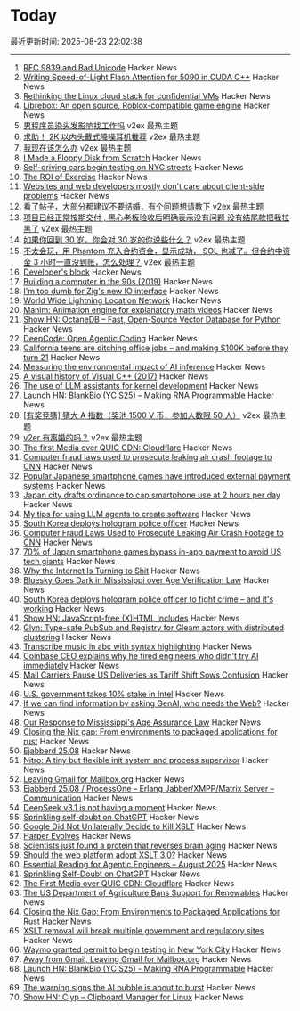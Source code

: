 # Today

最近更新时间: 2025-08-23 22:02:38

--- 
1. [RFC 9839 and Bad Unicode](https://www.tbray.org/ongoing/When/202x/2025/08/14/RFC9839) Hacker News
2. [Writing Speed-of-Light Flash Attention for 5090 in CUDA C++](https://gau-nernst.github.io/fa-5090/) Hacker News
3. [Rethinking the Linux cloud stack for confidential VMs](https://lwn.net/Articles/1030818/) Hacker News
4. [Librebox: An open source, Roblox-compatible game engine](https://github.com/librebox-devs/librebox-demo) Hacker News
5. [男程序员染头发影响找工作吗](https://www.v2ex.com/t/1154414) v2ex 最热主题
6. [求助！ 2K 以内头戴式降噪耳机推荐](https://www.v2ex.com/t/1154409) v2ex 最热主题
7. [我现在该怎么办](https://www.v2ex.com/t/1154377) v2ex 最热主题
8. [I Made a Floppy Disk from Scratch](https://kottke.org/25/08/i-made-a-floppy-disk-from-scratch) Hacker News
9. [Self-driving cars begin testing on NYC streets](https://www.amny.com/nyc-transit/self-driving-cars-nyc-first-permit-waymo/) Hacker News
10. [The ROI of Exercise](https://herman.bearblog.dev/exercise/) Hacker News
11. [Websites and web developers mostly don't care about client-side problems](https://utcc.utoronto.ca/~cks/space/blog/web/WebsitesDontCareAboutClients) Hacker News
12. [看了帖子，大部分都建议不要结婚，有个问题想请教下](https://www.v2ex.com/t/1154401) v2ex 最热主题
13. [项目已经正常按期交付 , 黑心老板验收后明确表示没有问题 没有结尾款把我拉黑了](https://www.v2ex.com/t/1154383) v2ex 最热主题
14. [如果你回到 30 岁，你会对 30 岁的你说些什么？](https://www.v2ex.com/t/1154374) v2ex 最热主题
15. [不太会玩，用 Phantom 充入合约资金，显示成功， SOL 也减了。但合约中资金 3 小时一直没到账，怎么处理？](https://www.v2ex.com/t/1154367) v2ex 最热主题
16. [Developer's block](https://underlap.org/developers-block/) Hacker News
17. [Building a computer in the 90s (2019)](https://dfarq.homeip.net/building-a-computer-in-the-90s/) Hacker News
18. [I'm too dumb for Zig's new IO interface](https://www.openmymind.net/Im-Too-Dumb-For-Zigs-New-IO-Interface/) Hacker News
19. [World Wide Lightning Location Network](https://wwlln.net/) Hacker News
20. [Manim: Animation engine for explanatory math videos](https://github.com/3b1b/manim) Hacker News
21. [Show HN: OctaneDB – Fast, Open-Source Vector Database for Python](https://github.com/RijinRaju/octanedb) Hacker News
22. [DeepCode: Open Agentic Coding](https://github.com/HKUDS/DeepCode) Hacker News
23. [California teens are ditching office jobs – and making $100K before they turn 21](https://www.sfgate.com/bayarea/article/young-adults-changing-career-paths-ai-20824566.php) Hacker News
24. [Measuring the environmental impact of AI inference](https://arstechnica.com/ai/2025/08/google-says-it-dropped-the-energy-cost-of-ai-queries-by-33x-in-one-year/) Hacker News
25. [A visual history of Visual C++ (2017)](http://www.malsmith.net/blog/visual-c-visual-history/) Hacker News
26. [The use of LLM assistants for kernel development](https://lwn.net/Articles/1032612/) Hacker News
27. [Launch HN: BlankBio (YC S25) – Making RNA Programmable](https://news.ycombinator.com/item?id=44986809) Hacker News
28. [[有奖竞猜] 猜大 A 指数（奖池 1500 V 币，参加人数限 50 人）](https://www.v2ex.com/t/1154385) v2ex 最热主题
29. [v2er 有离婚的吗？](https://www.v2ex.com/t/1154381) v2ex 最热主题
30. [The first Media over QUIC CDN: Cloudflare](https://moq.dev/blog/first-cdn/) Hacker News
31. [Computer fraud laws used to prosecute leaking air crash footage to CNN](https://www.techdirt.com/2025/08/22/investigators-used-terrible-computer-fraud-laws-to-ensure-people-were-punished-for-leaking-air-crash-footage-to-cnn/) Hacker News
32. [Popular Japanese smartphone games have introduced external payment systems](https://english.kyodonews.net/articles/-/59689) Hacker News
33. [Japan city drafts ordinance to cap smartphone use at 2 hours per day](https://english.kyodonews.net/articles/-/59582) Hacker News
34. [My tips for using LLM agents to create software](https://efitz-thoughts.blogspot.com/2025/08/my-experience-creating-software-with_22.html) Hacker News
35. [South Korea deploys hologram police officer](https://www.scmp.com/week-asia/lifestyle-culture/article/3322654/south-korea-deploys-hologram-police-officer-fight-crime-and-its-working) Hacker News
36. [Computer Fraud Laws Used to Prosecute Leaking Air Crash Footage to CNN](https://www.techdirt.com/2025/08/22/investigators-used-terrible-computer-fraud-laws-to-ensure-people-were-punished-for-leaking-air-crash-footage-to-cnn/) Hacker News
37. [70% of Japan smartphone games bypass in-app payment to avoid US tech giants](https://english.kyodonews.net/articles/-/59689) Hacker News
38. [Why the Internet Is Turning to Shit](https://www.currentaffairs.org/news/why-the-internet-is-turning-to-shit) Hacker News
39. [Bluesky Goes Dark in Mississippi over Age Verification Law](https://www.wired.com/story/bluesky-goes-dark-in-mississippi-age-verification/) Hacker News
40. [South Korea deploys hologram police officer to fight crime – and it's working](https://www.scmp.com/week-asia/lifestyle-culture/article/3322654/south-korea-deploys-hologram-police-officer-fight-crime-and-its-working) Hacker News
41. [Show HN: JavaScript-free (X)HTML Includes](https://github.com/Evidlo/xsl-website) Hacker News
42. [Glyn: Type-safe PubSub and Registry for Gleam actors with distributed clustering](https://github.com/mbuhot/glyn) Hacker News
43. [Transcribe music in abc with syntax highlighting](https://fugue-state.io/app?project=24024aab-22f1-43cc-abef-c1647cc59597) Hacker News
44. [Coinbase CEO explains why he fired engineers who didn't try AI immediately](https://techcrunch.com/2025/08/22/coinbase-ceo-explains-why-he-fired-engineers-who-didnt-try-ai-immediately/) Hacker News
45. [Mail Carriers Pause US Deliveries as Tariff Shift Sows Confusion](https://www.bloomberg.com/news/articles/2025-08-21/global-mail-services-halt-us-deliveries-ahead-of-de-minimis-end) Hacker News
46. [U.S. government takes 10% stake in Intel](https://www.cnbc.com/2025/08/22/intel-goverment-equity-stake.html) Hacker News
47. [If we can find information by asking GenAI, who needs the Web?](https://cacm.acm.org/opinion/will-ai-destroy-the-world-wide-web/) Hacker News
48. [Our Response to Mississippi's Age Assurance Law](https://bsky.social/about/blog/08-22-2025-mississippi-hb1126) Hacker News
49. [Closing the Nix gap: From environments to packaged applications for rust](https://devenv.sh/blog/2025/08/22/closing-the-nix-gap-from-environments-to-packaged-applications-for-rust/) Hacker News
50. [Ejabberd 25.08](https://www.process-one.net/blog/ejabberd-25-08/) Hacker News
51. [Nitro: A tiny but flexible init system and process supervisor](https://git.vuxu.org/nitro/about/) Hacker News
52. [Leaving Gmail for Mailbox.org](https://giuliomagnifico.blog/post/2025-08-18-leaving-gmail/) Hacker News
53. [Ejabberd 25.08 / ProcessOne – Erlang Jabber/XMPP/Matrix Server – Communication](https://www.process-one.net/blog/ejabberd-25-08/) Hacker News
54. [DeepSeek v3.1 is not having a moment](https://thezvi.wordpress.com/2025/08/22/deepseek-v3-1-is-not-having-a-moment/) Hacker News
55. [Sprinkling self-doubt on ChatGPT](https://justin.searls.co/posts/sprinkling-self-doubt-on-chatgpt/) Hacker News
56. [Google Did Not Unilaterally Decide to Kill XSLT](https://meyerweb.com/eric/thoughts/2025/08/22/no-google-did-not-unilaterally-decide-to-kill-xslt/) Hacker News
57. [Harper Evolves](https://elijahpotter.dev/articles/harper_evolves) Hacker News
58. [Scientists just found a protein that reverses brain aging](https://www.sciencedaily.com/releases/2025/08/250820000808.htm) Hacker News
59. [Should the web platform adopt XSLT 3.0?](https://github.com/whatwg/html/issues/11578) Hacker News
60. [Essential Reading for Agentic Engineers – August 2025](https://steipete.me/posts/2025/essential-reading-august-2025) Hacker News
61. [Sprinkling Self-Doubt on ChatGPT](https://justin.searls.co/posts/sprinkling-self-doubt-on-chatgpt/) Hacker News
62. [The First Media over QUIC CDN: Cloudflare](https://moq.dev/blog/first-cdn/) Hacker News
63. [The US Department of Agriculture Bans Support for Renewables](https://insideclimatenews.org/news/19082025/usda-bans-farm-renewables-support/) Hacker News
64. [Closing the Nix Gap: From Environments to Packaged Applications for Rust](https://devenv.sh/blog/2025/08/22/closing-the-nix-gap-from-environments-to-packaged-applications-for-rust/) Hacker News
65. [XSLT removal will break multiple government and regulatory sites](https://github.com/whatwg/html/issues/11582) Hacker News
66. [Waymo granted permit to begin testing in New York City](https://www.cnbc.com/2025/08/22/waymo-permit-new-york-city-nyc-rides.html) Hacker News
67. [Away from Gmail, Leaving Gmail for Mailbox.org](https://giuliomagnifico.blog/post/2025-08-18-leaving-gmail/) Hacker News
68. [Launch HN: BlankBio (YC S25) - Making RNA Programmable](https://news.ycombinator.com/item?id=44986809) Hacker News
69. [The warning signs the AI bubble is about to burst](https://www.telegraph.co.uk/business/2025/08/20/ai-report-triggering-panic-and-fear-on-wall-street/) Hacker News
70. [Show HN: Clyp – Clipboard Manager for Linux](https://github.com/murat-cileli/clyp) Hacker News
